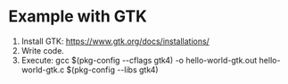# Example with GTK

1. Install GTK: https://www.gtk.org/docs/installations/
2. Write code.
3. Execute: gcc $(pkg-config --cflags gtk4) -o hello-world-gtk.out hello-world-gtk.c $(pkg-config --libs gtk4)